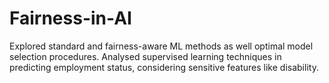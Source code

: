 # Fairness-in-AI
Explored standard and fairness-aware ML methods as well optimal model selection procedures. Analysed supervised learning techniques in predicting employment status, considering sensitive features like disability.
